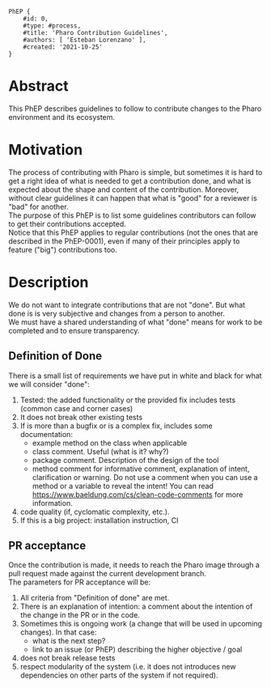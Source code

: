 ```
PhEP {
	#id: 0,
	#type: #process,
	#title: 'Pharo Contribution Guidelines',
	#authors: [ 'Esteban Lorenzano' ],
	#created: '2021-10-25'
}
```

# Abstract
This PhEP describes guidelines to follow to contribute changes to the Pharo environment and its ecosystem. 

# Motivation
The process of contributing with Pharo is simple, but sometimes it is hard to get a right idea of what is needed to get a contribution done, and what is expected about the shape and content of the contribution. Moreover, without clear guidelines it can happen that what is "good" for a reviewer is "bad" for another.  
The purpose of this PhEP is to list some guidelines contributors can follow to get their contributions accepted.  
Notice that this PhEP applies to regular contributions (not the ones that are described in the PhEP-0001), even if many of their principles apply to feature ("big") contributions too.  

# Description 
We do not want to integrate contributions that are not "done". But what done is is very subjective and changes from a person to another.  
We must have a shared understanding of what "done" means for work to be completed and to ensure transparency.  

## Definition of Done
There is a small list of requirements we have put in white and black for what we will consider "done":  

1. Tested: the added functionality or the provided fix includes tests (common case and corner cases)
2. It does not break other existing tests
3. If is more than a bugfix or is a complex fix, includes some documentation:
	- example method on the class when applicable
	- class comment. Useful (what is it? why?)
	- package comment. Description of the design of the tool
	- method comment for informative comment, explanation of intent, clarification or warning. Do not use a comment when you can use a method or a variable to reveal the intent! You can read https://www.baeldung.com/cs/clean-code-comments for more information.
4. code quality (if, cyclomatic complexity, etc.).
5. If this is a big project: installation instruction, CI

## PR acceptance
Once the contribution is made, it needs to reach the Pharo image through a pull request made against the current development branch.  
The parameters for PR acceptance will be: 

1. All criteria from "Definition of done" are met.
2. There is an explanation of intention: a comment about the intention of the change in the PR or in the code.
3. Sometimes this is ongoing work (a change that will be used in upcoming changes). In that case:
	- what is the next step?
	- link to an issue (or PhEP) describing the higher objective / goal
4. does not break release tests
5. respect modularity of the system (i.e. it does not introduces new dependencies on other parts of the system if not required).

